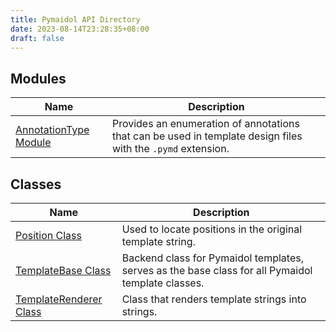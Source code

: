 ```yaml
---
title: Pymaidol API Directory
date: 2023-08-14T23:28:35+08:00
draft: false
---
```


## Modules

Name | Description
--- | ---
[AnnotationType Module](AnnotationType/AnnotationType_Module.md) | Provides an enumeration of annotations that can be used in template design files with the `.pymd` extension.

## Classes

Name | Description
--- | ---
[Position Class](Position_Class.md) | Used to locate positions in the original template string.
[TemplateBase Class](TemplateBase_Class.md) | Backend class for Pymaidol templates, serves as the base class for all Pymaidol template classes.
[TemplateRenderer Class](TemplateRenderer_Class.md) | Class that renders template strings into strings.
